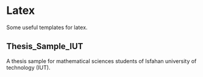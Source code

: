 # Latex
Some useful templates for latex.

## Thesis_Sample_IUT
A thesis sample for mathematical sciences students of Isfahan university of technology (IUT).